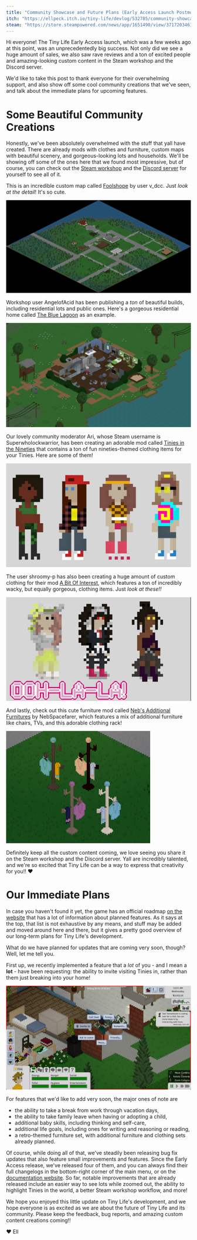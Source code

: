 ```yaml
---
title: "Community Showcase and Future Plans (Early Access Launch Postmortem)"
itch: "https://ellpeck.itch.io/tiny-life/devlog/532785/community-showcase-and-future-plans-early-access-launch-postmortem"
steam: "https://store.steampowered.com/news/app/1651490/view/3717203461059432062"
---
```


Hi everyone! The Tiny Life Early Access launch, which was a few weeks ago at this point, was an unprecedentedly big success. Not only did we see a huge amount of sales, we also saw rave reviews and a ton of excited people and amazing-looking custom content in the Steam workshop and the Discord server.

We'd like to take this post to thank everyone for their overwhelming support, and also show off some cool community creations that we've seen, and talk about the immediate plans for upcoming features.

# Some Beautiful Community Creations

Honestly, we've been absolutely overwhelmed with the stuff that yall have created. There are already mods with clothes and furniture, custom maps with beautiful scenery, and gorgeous-looking lots and households. We'll be showing off some of the ones here that we found most impressive, but of course, you can check out the [Steam workshop](https://link.tinylifegame.com/workshop) and the [Discord server](https://link.tinylifegame.com/discord) for yourself to see all of it.

This is an incredible custom map called [Foolshope](https://steamcommunity.com/sharedfiles/filedetails/?id=2976923398&searchtext=) by user v_dcc. Just *look at the detail*! It's so cute.

![](2976923398_preview_23-05-17_23-47-32.png)

Workshop user AngelofAcid has been publishing a *ton* of beautiful builds, including residential lots and public ones. Here's a gorgeous residential home called [The Blue Lagoon](https://steamcommunity.com/sharedfiles/filedetails/?id=2972740783&searchtext=) as an example.

![](2972740783_preview_23-05-07_09-15-45.png)

Our lovely community moderator Ari, whose Steam username is Superwholockwarrior, has been creating an adorable mod called [Tinies in the Nineties](https://steamcommunity.com/sharedfiles/filedetails/?id=2973959166&searchtext=) that contains a ton of fun nineties-themed clothing items for your Tinies. Here are some of them!

![](2973959166_preview_90s.png)

The user shroomy-p has also been creating a huge amount of custom clothing for their mod [A Bit Of Interest](https://steamcommunity.com/sharedfiles/filedetails/?id=2971443419&searchtext=), which features a ton of incredibly wacky, but equally gorgeous, clothing items. Just *look at these!!*

![](Untitled.jpg)

And lastly, check out this cute furniture mod called [Neb's Additional Furnitures](https://steamcommunity.com/sharedfiles/filedetails/?id=2974403719&searchtext=) by NebSpacefarer, which features a mix of additional furniture like chairs, TVs, and this adorable clothing rack!

![](2974403719_preview_Screenshot_20230511_140830.png)

Definitely keep all the custom content coming, we love seeing you share it on the Steam workshop and the Discord server. Yall are incredibly talented, and we're so excited that Tiny Life can be a way to express that creativity for you!! ❤️

# Our Immediate Plans

In case you haven't found it yet, the game has an official roadmap [on the website](https://tinylifegame.com/roadmap) that has a lot of information about planned features. As it says at the top, that list is not exhaustive by any means, and stuff may be added and moved around here and there, but it gives a pretty good overview of our long-term plans for Tiny Life's development.

What do we have planned for updates that are coming very soon, though? Well, let me tell you.

First up, we recently implemented a feature that a *lot* of you - and I mean a **lot** - have been requesting: the ability to invite visiting Tinies in, rather than them just breaking into your home!

![](Tiny_Life_mxRuDpAcG2.png)

For features that we'd like to add very soon, the major ones of note are
- the ability to take a break from work through vacation days,
- the ability to take family leave when having or adopting a child,
- additional baby skills, including thinking and self-care,
- additional life goals, including ones for writing and reasoning or reading,
- a retro-themed furniture set, with additional furniture and clothing sets already planned.

Of course, while doing all of that, we've steadily been releasing bug fix updates that also feature small improvements and features. Since the Early Access release, we've released four of them, and you can always find their full changelogs in the bottom-right corner of the main menu, or on the [documentation website](https://docs.tinylifegame.com/Changelog.html). So far, notable improvements that are already released include an easier way to see lots while zoomed out, the ability to highlight Tinies in the world, a better Steam workshop workflow, and more!

We hope you enjoyed this little update on Tiny Life's development, and we hope everyone is as excited as we are about the future of Tiny Life and its community. Please keep the feedback, bug reports, and amazing custom content creations coming!!

❤️ Ell
